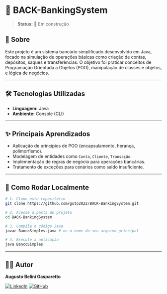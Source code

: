# 🏦 BACK-BankingSystem

> **Status:** 🚧 Em construção

## 📖 Sobre

Este projeto é um sistema bancário simplificado desenvolvido em Java, focado na simulação de operações básicas como criação de contas, depósitos, saques e transferências. O objetivo foi praticar conceitos de Programação Orientada a Objetos (POO), manipulação de classes e objetos, e lógica de negócios.

---

## 🛠️ Tecnologias Utilizadas

*   **Linguagem:** Java
*   **Ambiente:** Console (CLI)

---

## ✨ Principais Aprendizados

*   Aplicação de princípios de POO (encapsulamento, herança, polimorfismo).
*   Modelagem de entidades como `Conta`, `Cliente`, `Transação`.
*   Implementação de regras de negócio para operações bancárias.
*   Tratamento de exceções para cenários como saldo insuficiente.

---

## 🏁 Como Rodar Localmente

```bash
# 1. Clone este repositório
git clone https://github.com/guto2022/BACK-BankingSystem.git

# 2. Acesse a pasta do projeto
cd BACK-BankingSystem

# 3. Compile o código Java
javac BancoSimples.java # ou o nome do seu arquivo principal

# 4. Execute a aplicação
java BancoSimples
```

---

## 👨‍💻 Autor

**Augusto Belini Gasparetto**

[![LinkedIn](https://img.shields.io/badge/LinkedIn-0077B5?style=for-the-badge&logo=linkedin&logoColor=white)](https://www.linkedin.com/in/augustobelinigasparetto/)
[![GitHub](https://img.shields.io/badge/GitHub-181717?style=for-the-badge&logo=github&logoColor=white)](https://github.com/guto2022)
